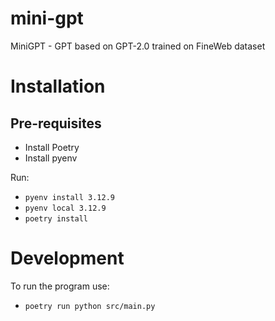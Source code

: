 # mini-gpt
MiniGPT - GPT based on GPT-2.0 trained on FineWeb dataset

# Installation

## Pre-requisites

- Install Poetry
- Install pyenv

Run:

- `pyenv install 3.12.9`
- `pyenv local 3.12.9`
- `poetry install`

# Development

To run the program use:

- `poetry run python src/main.py`